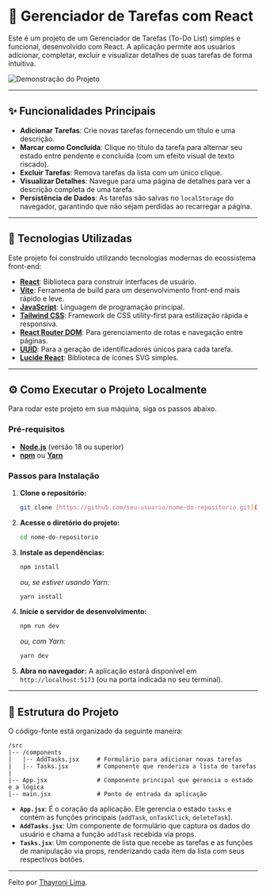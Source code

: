 # 📝 Gerenciador de Tarefas com React

Este é um projeto de um Gerenciador de Tarefas (To-Do List) simples e funcional, desenvolvido com React. A aplicação permite aos usuários adicionar, completar, excluir e visualizar detalhes de suas tarefas de forma intuitiva.

![Demonstração do Projeto](https://imgur.com/a/zltleVd)

---

## ✨ Funcionalidades Principais

- **Adicionar Tarefas**: Crie novas tarefas fornecendo um título e uma descrição.
- **Marcar como Concluída**: Clique no título da tarefa para alternar seu estado entre pendente e concluída (com um efeito visual de texto riscado).
- **Excluir Tarefas**: Remova tarefas da lista com um único clique.
- **Visualizar Detalhes**: Navegue para uma página de detalhes para ver a descrição completa de uma tarefa.
- **Persistência de Dados**: As tarefas são salvas no `localStorage` do navegador, garantindo que não sejam perdidas ao recarregar a página.

---

## 🚀 Tecnologias Utilizadas

Este projeto foi construído utilizando tecnologias modernas do ecossistema front-end:

- **[React](https://reactjs.org/)**: Biblioteca para construir interfaces de usuário.
- **[Vite](https://vitejs.dev/)**: Ferramenta de build para um desenvolvimento front-end mais rápido e leve.
- **[JavaScript](https://developer.mozilla.org/pt-BR/docs/Web/JavaScript)**: Linguagem de programação principal.
- **[Tailwind CSS](https://tailwindcss.com/)**: Framework de CSS utility-first para estilização rápida e responsiva.
- **[React Router DOM](https://reactrouter.com/)**: Para gerenciamento de rotas e navegação entre páginas.
- **[UUID](https://github.com/uuidjs/uuid)**: Para a geração de identificadores únicos para cada tarefa.
- **[Lucide React](https://lucide.dev/)**: Biblioteca de ícones SVG simples.

---

## ⚙️ Como Executar o Projeto Localmente

Para rodar este projeto em sua máquina, siga os passos abaixo.

### Pré-requisitos

- **[Node.js](https://nodejs.org/)** (versão 18 ou superior)
- **[npm](https://www.npmjs.com/)** ou **[Yarn](https://yarnpkg.com/)**

### Passos para Instalação

1.  **Clone o repositório:**
    ```bash
    git clone [https://github.com/seu-usuario/nome-do-repositorio.git](https://github.com/seu-usuario/nome-do-repositorio.git)
    ```

2.  **Acesse o diretório do projeto:**
    ```bash
    cd nome-do-repositorio
    ```

3.  **Instale as dependências:**
    ```bash
    npm install
    ```
    *ou, se estiver usando Yarn:*
    ```bash
    yarn install
    ```

4.  **Inicie o servidor de desenvolvimento:**
    ```bash
    npm run dev
    ```
    *ou, com Yarn:*
    ```bash
    yarn dev
    ```

5.  **Abra no navegador:**
    A aplicação estará disponível em `http://localhost:5173` (ou na porta indicada no seu terminal).

---

## 📂 Estrutura do Projeto

O código-fonte está organizado da seguinte maneira:

```
/src
|-- /components
|   |-- AddTasks.jsx     # Formulário para adicionar novas tarefas
|   |-- Tasks.jsx        # Componente que renderiza a lista de tarefas
|
|-- App.jsx              # Componente principal que gerencia o estado e a lógica
|-- main.jsx             # Ponto de entrada da aplicação
```

- **`App.jsx`**: É o coração da aplicação. Ele gerencia o estado `tasks` e contém as funções principais (`addTask`, `onTaskClick`, `deleteTask`).
- **`AddTasks.jsx`**: Um componente de formulário que captura os dados do usuário e chama a função `addTask` recebida via props.
- **`Tasks.jsx`**: Um componente de lista que recebe as tarefas e as funções de manipulação via props, renderizando cada item da lista com seus respectivos botões.

---

Feito por [Thayroni Lima](https://github.com/Thayroni-Lima).